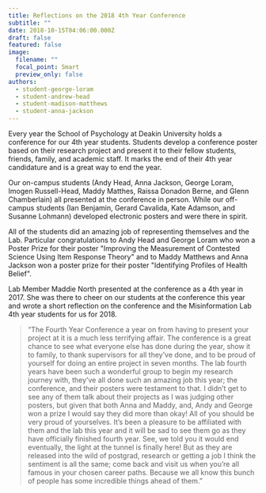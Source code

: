 ```yaml
---
title: Reflections on the 2018 4th Year Conference
subtitle: ""
date: 2018-10-15T04:06:00.000Z
draft: false
featured: false
image:
  filename: ""
  focal_point: Smart
  preview_only: false
authors:
  - student-george-loram
  - student-andrew-head
  - student-madison-matthews
  - student-anna-jackson
---
```

Every year the School of Psychology at Deakin University holds a conference for our 4th year students. Students develop a conference poster based on their research project and present it to their fellow students, friends, family, and academic staff. It marks the end of their 4th year candidature and is a great way to end the year. 

Our on-campus students (Andy Head, Anna Jackson, George Loram, Imogen Russell-Head, Maddy Matthes, Raissa Donadon Berne, and Glenn Chamberlain) all presented at the conference in person. While our off-campus students (Ian Benjamin, Gerard Cavalida, Kate Adamson, and Susanne Lohmann) developed electronic posters and were there in spirit. 



All of the students did an amazing job of representing themselves and the Lab. Particular congratulations to Andy Head and George Loram who won a Poster Prize for their poster "Improving the Measurement of Contested Science Using Item Response Theory" and to Maddy Matthews and Anna Jackson won a poster prize for their poster "Identifying Profiles of Health Belief".

Lab Member Maddie North presented at the conference as a 4th year in 2017. She was there to cheer on our students at the conference this year and wrote a short reflection on the conference and the Misinformation Lab 4th year students for us for 2018.

>“The Fourth Year Conference a year on from having to present your project at it is a much less terrifying affair. 
The conference is a great chance to see what everyone else has done during the year, show it to family, to thank supervisors for all they’ve done, and to be proud of yourself for doing an entire project in seven months. 
The lab fourth years have been such a wonderful group to begin my research journey with, they’ve all done such an amazing job this year; the conference, and their posters were testament to that. 
I didn’t get to see any of them talk about their projects as I was judging other posters, but given that both Anna and Maddy, and, Andy and George won a prize I would say they did more than okay! All of you should be very proud of yourselves.
It’s been a pleasure to be affiliated with them and the lab this year and it will be sad to see them go as they have officially finished fourth year. See, we told you it would end eventually, the light at the tunnel is finally here! 
But as they are released into the wild of postgrad, research or getting a job I think the sentiment is all the same; come back and visit us when you’re all famous in your chosen career paths. Because we all know this bunch of people has some incredible things ahead of them.”
